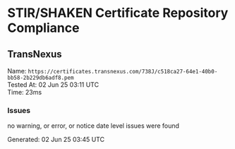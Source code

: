 # STIR/SHAKEN Certificate Repository Compliance

## TransNexus

Name: `https://certificates.transnexus.com/738J/c518ca27-64e1-40b0-bb58-2b229db6adf8.pem`\
Tested At: 02 Jun 25 03:11 UTC\
Time: 23ms

### Issues

no warning, or error, or notice date level issues were found

Generated: 02 Jun 25 03:45 UTC